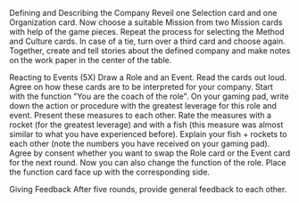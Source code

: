 Defining and Describing the Company
Reveil one Selection card and one Organization card. Now choose a suitable Mission from two Mission cards with help of the game pieces. Repeat the process for selecting the Method and Culture cards. In case of a tie, turn over a third card and choose again. Together, create and tell stories about the defined company and make notes on the work paper in the center of the table.

Reacting to Events (5X)
Draw a Role and an Event. Read the cards out loud. Agree on how these cards are to be interpreted for your company.
Start with the function "You are the coach of the role".
On your gaming pad, write down the action or procedure with the greatest leverage for this role and event. Present these measures to each other.
Rate the measures with a rocket (for the greatest leverage) and with a fish (this measure was almost similar to what you have experienced before).
Explain your fish + rockets to each other (note the numbers you have received on your gaming pad).
Agree by consent whether you want to swap the Role card or the Event card for the next round. Now you can also change the function of the role. Place the function card face up with the corresponding side.

Giving Feedback
After five rounds, provide general feedback to each other.
